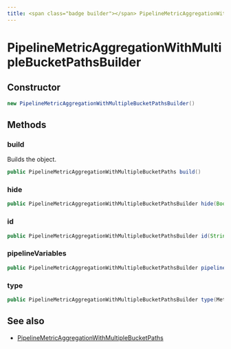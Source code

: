 ```yaml
---
title: <span class="badge builder"></span> PipelineMetricAggregationWithMultipleBucketPathsBuilder
---
```

# <span class="badge builder"></span> PipelineMetricAggregationWithMultipleBucketPathsBuilder

## Constructor

```java
new PipelineMetricAggregationWithMultipleBucketPathsBuilder()
```
## Methods

### <span class="badge object-method"></span> build

Builds the object.

```java
public PipelineMetricAggregationWithMultipleBucketPaths build()
```

### <span class="badge object-method"></span> hide

```java
public PipelineMetricAggregationWithMultipleBucketPathsBuilder hide(Boolean hide)
```

### <span class="badge object-method"></span> id

```java
public PipelineMetricAggregationWithMultipleBucketPathsBuilder id(String id)
```

### <span class="badge object-method"></span> pipelineVariables

```java
public PipelineMetricAggregationWithMultipleBucketPathsBuilder pipelineVariables(List<com.grafana.foundation.cog.Builder<PipelineVariable>> pipelineVariables)
```

### <span class="badge object-method"></span> type

```java
public PipelineMetricAggregationWithMultipleBucketPathsBuilder type(MetricAggregationType type)
```

## See also

 * <span class="badge object-type-class"></span> [PipelineMetricAggregationWithMultipleBucketPaths](./object-PipelineMetricAggregationWithMultipleBucketPaths.md)
